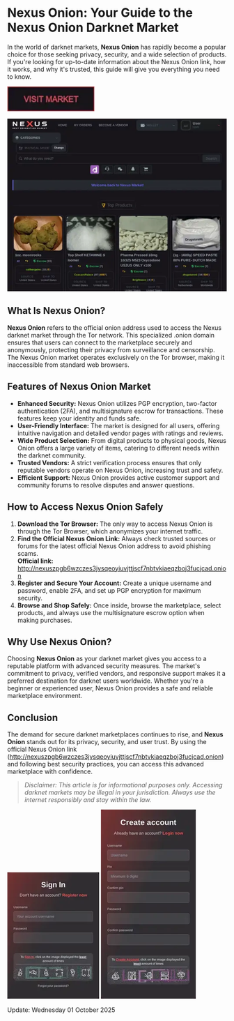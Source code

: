 # Nexus Onion: Your Guide to the Nexus Onion Darknet Market

In the world of darknet markets, **Nexus Onion** has rapidly become a popular choice for those seeking privacy, security, and a wide selection of products. If you're looking for up-to-date information about the Nexus Onion link, how it works, and why it's trusted, this guide will give you everything you need to know.

[<img src="/third-party/queue.webp" width="200">](http://nexuszpgb6wzczes3jvsqeoyiuvjttjscf7nbtvkiaeqzboj3fucjcad.onion)

<a href="http://nexuszpgb6wzczes3jvsqeoyiuvjttjscf7nbtvkiaeqzboj3fucjcad.onion"><img src="/third-party/flip.webp" alt="image" style="max-width: 100%;"></a>


## What Is Nexus Onion?

**Nexus Onion** refers to the official onion address used to access the Nexus darknet market through the Tor network. This specialized .onion domain ensures that users can connect to the marketplace securely and anonymously, protecting their privacy from surveillance and censorship. The Nexus Onion market operates exclusively on the Tor browser, making it inaccessible from standard web browsers.

## Features of Nexus Onion Market

- **Enhanced Security:** Nexus Onion utilizes PGP encryption, two-factor authentication (2FA), and multisignature escrow for transactions. These features keep your identity and funds safe.
- **User-Friendly Interface:** The market is designed for all users, offering intuitive navigation and detailed vendor pages with ratings and reviews.
- **Wide Product Selection:** From digital products to physical goods, Nexus Onion offers a large variety of items, catering to different needs within the darknet community.
- **Trusted Vendors:** A strict verification process ensures that only reputable vendors operate on Nexus Onion, increasing trust and safety.
- **Efficient Support:** Nexus Onion provides active customer support and community forums to resolve disputes and answer questions.

## How to Access Nexus Onion Safely

1. **Download the Tor Browser:** The only way to access Nexus Onion is through the Tor Browser, which anonymizes your internet traffic.
2. **Find the Official Nexus Onion Link:** Always check trusted sources or forums for the latest official Nexus Onion address to avoid phishing scams.  
   **Official link:** http://nexuszpgb6wzczes3jvsqeoyiuvjttjscf7nbtvkiaeqzboj3fucjcad.onion
3. **Register and Secure Your Account:** Create a unique username and password, enable 2FA, and set up PGP encryption for maximum security.
4. **Browse and Shop Safely:** Once inside, browse the marketplace, select products, and always use the multisignature escrow option when making purchases.

## Why Use Nexus Onion?

Choosing **Nexus Onion** as your darknet market gives you access to a reputable platform with advanced security measures. The market's commitment to privacy, verified vendors, and responsive support makes it a preferred destination for darknet users worldwide. Whether you're a beginner or experienced user, Nexus Onion provides a safe and reliable marketplace environment.

## Conclusion

The demand for secure darknet marketplaces continues to rise, and **Nexus Onion** stands out for its privacy, security, and user trust. By using the official Nexus Onion link (http://nexuszpgb6wzczes3jvsqeoyiuvjttjscf7nbtvkiaeqzboj3fucjcad.onion) and following best security practices, you can access this advanced marketplace with confidence.

> *Disclaimer: This article is for informational purposes only. Accessing darknet markets may be illegal in your jurisdiction. Always use the internet responsibly and stay within the law.*

<a href="http://nexuszpgb6wzczes3jvsqeoyiuvjttjscf7nbtvkiaeqzboj3fucjcad.onion"><img src="/third-party/part.webp" style="max-width: 100%;"></a>
<a href="http://nexuszpgb6wzczes3jvsqeoyiuvjttjscf7nbtvkiaeqzboj3fucjcad.onion"><img src="/third-party/picture.webp" style="max-width: 100%;"></a>





Update:  Wednesday 01 October 2025